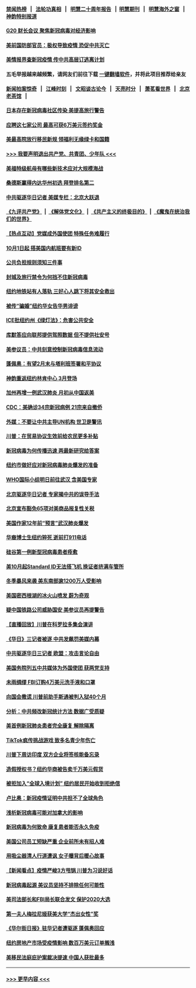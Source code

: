 #### [禁闻热榜](热点新闻.md?=0)  &nbsp;&nbsp;|&nbsp;&nbsp; [法轮功真相](https://github.com/gfw-breaker/truth/blob/master/README.md?=0) &nbsp;&nbsp;|&nbsp;&nbsp; [明慧二十周年报告](https://github.com/gfw-breaker/mh-reports/blob/master/README.md?=0) &nbsp;&nbsp;|&nbsp;&nbsp;[明慧期刊](https://github.com/gfw-breaker/mh-qikan) &nbsp;&nbsp;|&nbsp;&nbsp; [明慧海外之窗](https://github.com/gfw-breaker/mh-news/blob/master/README.md?=0) &nbsp;&nbsp;|&nbsp;&nbsp; [神韵特别报道](https://github.com/gfw-breaker/mh-news/blob/master/shenyun.md?=0)
#### [G20 财长会议 聚焦新冠病毒对经济影响](../pages/nsc412/n11890400.md?t=02240801) 
#### [美前国防部官员：极权导致疫情 恐促中共灭亡](../pages/nsc412/n11889092.md?t=02240801) 
#### [美情报界查新冠疫情 传中共高层订逃离计划](../pages/nsc412/n11888161.md?t=02240801) 
#### 五毛举报越来越频繁，请网友们前往下载 [一键翻墙软件](https://github.com/gfw-breaker/ssr-accounts)，并将此项目推荐给亲友
#### [新闻拍案惊奇](https://github.com/gfw-breaker/banned-news/blob/master/pages/link4.md) &nbsp;&nbsp;|&nbsp;&nbsp; [江峰时刻](https://github.com/gfw-breaker/banned-news/blob/master/pages/link4.md) &nbsp;&nbsp;|&nbsp;&nbsp; [文昭谈古论今](https://github.com/gfw-breaker/banned-news/blob/master/pages/link4.md) &nbsp;&nbsp;|&nbsp;&nbsp; [天亮时分](https://github.com/gfw-breaker/banned-news/blob/master/pages/link4.md) &nbsp;&nbsp;|&nbsp;&nbsp; [萧茗看世界](https://github.com/gfw-breaker/banned-news/blob/master/pages/link4.md) &nbsp;&nbsp;|&nbsp;&nbsp; [北京老茶馆](https://github.com/gfw-breaker/banned-news/blob/master/pages/link4.md) &nbsp;&nbsp;|&nbsp;&nbsp; 
#### [日本存在新冠病毒社区传染 美提高旅行警告](../pages/nsc412/n11889917.md?t=02240801) 
#### [应聘这七家公司 最高可获6万美元签约奖金](../pages/nsc412/n11879446.md?t=02240801) 
#### [美最高院放行移民新规 领福利无缘绿卡和国籍](../pages/nsc412/n11889500.md?t=02240801) 
#### [>>> 我要声明退出共产党、共青团、少年队 <<<](https://github.com/begood0513/goodnews/blob/master/quit/letter.md) 
#### [美福特级航母有哪些新技术应对大规模海战](../pages/nsc412/n11882087.md?t=02240801) 
#### [桑德斯赢得内达华州初选 拜登排名第二](../pages/nsc412/n11888760.md?t=02240801) 
#### [中共驱逐华日记者 美媒专栏：北京大跃退](../pages/nsc412/n11888453.md?t=02240801) 
#### [《九评共产党》](https://github.com/begood0513/9ping.md/blob/master/README.md) &nbsp;|&nbsp; [《解体党文化》](../../../../jtdwh.md/blob/master/README.md)  &nbsp;|&nbsp; [《共产主义的终极目的》](../../../../gczydzjmd.md/blob/master/README.md) &nbsp;|&nbsp; [《魔鬼在统治我们的世界》](../../../../mgztzwmdsj.md/blob/master/README.md) 
#### [【热点互动】党媒成外国使团 特殊任务难履行](../pages/nsc412/n11888306.md?t=02240801) 
#### [10月1日起 搭美国内航班要有新ID](../pages/nsc412/n11888243.md?t=02240801) 
#### [公共负担规则须知三件事](../pages/nsc412/n11888123.md?t=02240801) 
#### [封城及旅行禁令为何挡不住新冠病毒](../pages/nsc412/n11888067.md?t=02240801) 
#### [纽约地铁站有人落轨   三好心人跳下将其安全救出](../pages/nsc412/n11888088.md?t=02240801) 
#### [被传“骗婚”纽约华女告华男诽谤](../pages/nsc412/n11887303.md?t=02240801) 
#### [ICE批纽约州《绿灯法》：危害公共安全](../pages/nsc412/n11887285.md?t=02240801) 
#### [库默答应向联邦提供驾照数据 但不提供社安号](../pages/nsc412/n11887269.md?t=02240801) 
#### [美参议员：中共刻意控制新冠病毒信息流动](../pages/nsc412/n11887949.md?t=02240801) 
#### [蓬佩奥：有望2月末与塔利班签署和平协议](../pages/nsc412/n11887248.md?t=02240801) 
#### [神韵重返纽约林肯中心 3月登场](../pages/nsc412/n11885013.md?t=02240801) 
#### [加州再增一例武汉肺炎 月初从中国返美](../pages/nsc412/n11886929.md?t=02240801) 
#### [CDC：美确诊34宗新冠病例 21宗来自撤侨](../pages/nsc412/n11886795.md?t=02240801) 
#### [外媒：不要让中共主导UN机构 世卫是警讯](../pages/nsc412/n11886401.md?t=02240801) 
#### [川普：在贸易协议生效前给农民更多补贴](../pages/nsc412/n11886549.md?t=02240801) 
#### [新冠病毒为何传播迅速 两最新研究给答案](../pages/nsc412/n11886505.md?t=02240801) 
#### [纽约市做好应对新冠病毒肺炎爆发的准备](../pages/nsc412/n11885019.md?t=02240801) 
#### [WHO国际小组明日前往武汉 含美国专家](../pages/nsc412/n11886380.md?t=02240801) 
#### [北京驱逐华日记者 专家揭中共的误导手法](../pages/nsc412/n11886124.md?t=02240801) 
#### [北京宣布豁免65项对美商品报复性关税](../pages/nsc412/n11885960.md?t=02240801) 
#### [美国作家12年前“预言”武汉肺炎爆发](../pages/nsc412/n11885487.md?t=02240801) 
#### [华裔博士生纽约猝死  逝前打911电话](../pages/nsc412/n11885007.md?t=02240801) 
#### [硅谷第一例新型冠病毒患者痊愈](../pages/nsc412/n11885163.md?t=02240801) 
#### [美10月起Standard ID无法搭飞机  换证者挤满车管所](../pages/nsc412/n11885036.md?t=02240801) 
#### [冬季暴风来袭 美东南部逾1200万人受影响](../pages/nsc412/n11884620.md?t=02240801) 
#### [美国密西根湖的冰火山喷发 蔚为奇观](../pages/nsc412/n11884842.md?t=02240801) 
#### [疑中国铁路公司威胁国安 美参议员再提警告](../pages/nsc412/n11884300.md?t=02240801) 
#### [【直播回放】川普在科罗拉多集会演讲](../pages/nsc412/n11883640.md?t=02240801) 
#### [《华日》三记者被逐 中共发飙罚美媒内幕](../pages/nsc412/n11884184.md?t=02240801) 
#### [中共驱逐华日三记者 欧盟：攻击言论自由](../pages/nsc412/n11884179.md?t=02240801) 
#### [美国务院列五中共媒体为外国使团 获两党支持](../pages/nsc412/n11883954.md?t=02240801) 
#### [未雨绸缪 FBI订购4万美元洗手液和口罩](../pages/nsc412/n11883960.md?t=02240801) 
#### [向国会撒谎 川普前助手斯通被判入狱40个月](../pages/nsc412/n11883930.md?t=02240801) 
#### [分析：中共频改新冠统计方法 数据广受质疑](../pages/nsc412/n11883875.md?t=02240801) 
#### [美首例新冠肺炎患者完全康复 解除隔离](../pages/nsc412/n11883754.md?t=02240801) 
#### [TikTok疯传挑战游戏 致多名青少年伤亡](../pages/nsc412/n11883598.md?t=02240801) 
#### [川普下周访印度 双方企业将签核能备忘录](../pages/nsc412/n11883604.md?t=02240801) 
#### [造假授权书？纽约华商被告卖千万美元假货](../pages/nsc412/n11882429.md?t=02240801) 
#### [被拒加入“全球入境计划”  纽约居民开始收到拒绝信](../pages/nsc412/n11882417.md?t=02240801) 
#### [卢比奥：新冠疫情证明中共担不了全球角色](../pages/nsc412/n11881340.md?t=02240801) 
#### [浅析新冠病毒可能对加拿大的影响](../pages/nsc412/n11879775.md?t=02240801) 
#### [新冠病毒为何致命 康复患者能否永久免疫](../pages/nsc412/n11881488.md?t=02240801) 
#### [美国公司员工短缺严重 企业前所未有招人难](../pages/nsc412/n11881792.md?t=02240801) 
#### [用吸尘器清人行道遭讽 女子曝背后暖心故事](../pages/nsc412/n11881702.md?t=02240801) 
#### [【新闻看点】疫情严峻3方甩锅 川普为习说好话](../pages/nsc412/n11881049.md?t=02240801) 
#### [新冠病毒起源 美议员坚持不排除任何可能性](../pages/nsc412/n11881179.md?t=02240801) 
#### [美司法部长和FBI局长联合发文 保护2020大选](../pages/nsc412/n11881522.md?t=02240801) 
#### [第一夫人梅拉尼娅获美大学“杰出女性”奖](../pages/nsc412/n11881185.md?t=02240801) 
#### [《华尔街日报》驻华记者遭驱逐 蓬佩奥回应](../pages/nsc412/n11881166.md?t=02240801) 
#### [纽约房地产市场受疫情影响  数百万美元订单搁浅](../pages/nsc412/n11879548.md?t=02240801) 
#### [美移民法庭庇护案裁决提速 中国人获批最多](../pages/nsc412/n11879431.md?t=02240801) 

----
#### [ >>> 更早内容 <<< ](../indexes/nsc412-earlier.md)
